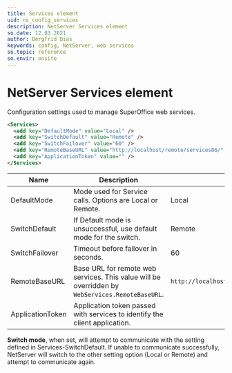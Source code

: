 ```yaml
---
title: Services element
uid: ns_config_services
description: NetServer Services element
so.date: 12.03.2021
author: Bergfrid Dias
keywords: config, NetServer, web services
so.topic: reference
so.envir: onsite
---
```


# NetServer Services element

Configuration settings used to manage SuperOffice web services.

```XML
<Services>
  <add key="DefaultMode" value="Local" />
  <add key="SwitchDefault" value="Remote" />
  <add key="SwitchFailover" value="60" />
  <add key="RemoteBaseURL" value="http://localhost/remote/services86/" />
  <add key="ApplicationToken" value="" />
</Services>
```

| Name | Description | Default |
|---|---|---|
| DefaultMode | Mode used for Service calls. Options are Local or Remote. | Local |
| SwitchDefault | If Default mode is unsuccessful, use default mode for the switch. | Remote |
| SwitchFailover | Timeout before failover in seconds. | 60 |
| RemoteBaseURL | Base URL for remote web services. This value will be overridden by `WebServices.RemoteBaseURL`. | `http://localhost/webs/SuperOffice.Web.Services` |
| ApplicationToken | Application token passed with services to identify the client application. | |

**Switch mode**, when set, will attempt to communicate with the setting defined in Services-SwitchDefault. If unable to communicate successfully, NetServer will switch to the other setting option (Local or Remote) and attempt to communicate again.
